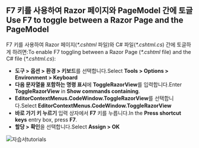 <a name="f7"></a>
## <a name="use-f7-to-toggle-between-a-razor-page-and-the-pagemodel"></a><span data-ttu-id="32e7f-101">F7 키를 사용하여 Razor 페이지와 PageModel 간에 토글</span><span class="sxs-lookup"><span data-stu-id="32e7f-101">Use F7 to toggle between a Razor Page and the PageModel</span></span>

<span data-ttu-id="32e7f-102">F7 키를 사용하여 Razor 페이지(*\*.cshtml* 파일)와 C# 파일(*\*.cshtml.cs*) 간에 토글하게 하려면:</span><span class="sxs-lookup"><span data-stu-id="32e7f-102">To enable F7 toggling between a Razor Page (*\*.cshtml* file) and the C# file (*\*.cshtml.cs*):</span></span>

* <span data-ttu-id="32e7f-103">**도구 > 옵션 > 환경 > 키보드**를 선택합니다.</span><span class="sxs-lookup"><span data-stu-id="32e7f-103">Select **Tools > Options > Environment > Keyboard**</span></span>
* <span data-ttu-id="32e7f-104">**다음 문자열을 포함하는 명령 표시**에 **ToggleRazorView**를 입력합니다.</span><span class="sxs-lookup"><span data-stu-id="32e7f-104">Enter **ToggleRazorView** in **Show commands containing**.</span></span>
* <span data-ttu-id="32e7f-105">**EditorContextMenus.CodeWindow.ToggleRazorView**를 선택합니다.</span><span class="sxs-lookup"><span data-stu-id="32e7f-105">Select **EditorContextMenus.CodeWindow.ToggleRazorView**</span></span>
* <span data-ttu-id="32e7f-106">**바로 가기 키 누르기** 입력 상자에서 **F7** 키를 누릅니다.</span><span class="sxs-lookup"><span data-stu-id="32e7f-106">In the **Press shortcut keys** entry box, press **F7**.</span></span>
* <span data-ttu-id="32e7f-107">**할당 > 확인**을 선택합니다.</span><span class="sxs-lookup"><span data-stu-id="32e7f-107">Select **Assign > OK**</span></span>

![<span data-ttu-id="32e7f-108">자습서</span><span class="sxs-lookup"><span data-stu-id="32e7f-108">tutorials</span></span> ](~/tutorials/razor-pages/razor-pages-start/_static/F7.png)
<!-- 
![preceding instructions](~/includes/RP/_static/F7.png)

![_static/F7.pngs](_static/F7.png)
-->
